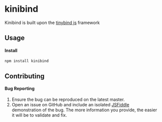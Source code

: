 # kinibind

Kinibind is built upon the [tinybind js](http://blikblum.github.io/tinybind/) framework


## Usage

#### Install

```bash
npm install kinibind
```



## Contributing

#### Bug Reporting

1. Ensure the bug can be reproduced on the latest master.
2. Open an issue on GitHub and include an isolated [JSFiddle](http://jsfiddle.net/) demonstration of the bug. The more information you provide, the easier it will be to validate and fix.
